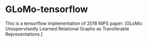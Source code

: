 # GLoMo-tensorflow
This is a tensorflow implementation of 2018 NIPS paper: [GLoMo: Unsupervisedly Learned Relational Graphs as Transferable Representations.]
